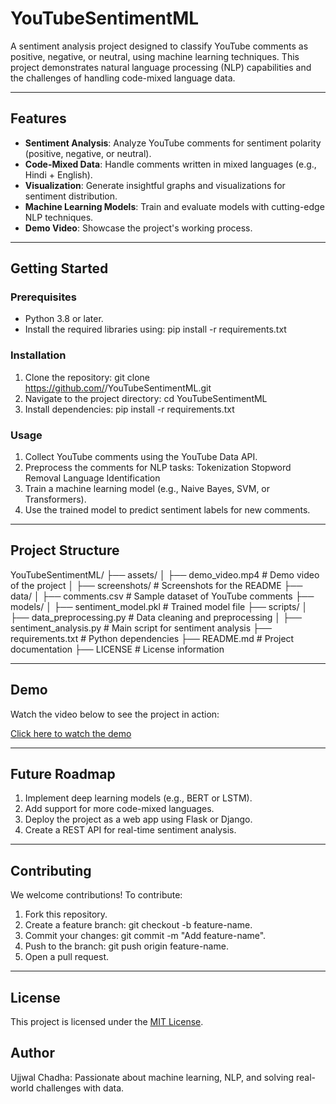 # YouTubeSentimentML

A sentiment analysis project designed to classify YouTube comments as positive, negative, or neutral, using machine learning techniques. This project demonstrates natural language processing (NLP) capabilities and the challenges of handling code-mixed language data.

---

## Features

- **Sentiment Analysis**: Analyze YouTube comments for sentiment polarity (positive, negative, or neutral).
- **Code-Mixed Data**: Handle comments written in mixed languages (e.g., Hindi + English).
- **Visualization**: Generate insightful graphs and visualizations for sentiment distribution.
- **Machine Learning Models**: Train and evaluate models with cutting-edge NLP techniques.
- **Demo Video**: Showcase the project's working process.

---

## Getting Started

### Prerequisites

- Python 3.8 or later.
- Install the required libraries using:
  pip install -r requirements.txt

### Installation

1. Clone the repository:
  git clone https://github.com/<your-username>/YouTubeSentimentML.git
2. Navigate to the project directory:
  cd YouTubeSentimentML
3. Install dependencies:
  pip install -r requirements.txt

### Usage

1. Collect YouTube comments using the YouTube Data API.
2. Preprocess the comments for NLP tasks:
    Tokenization
    Stopword Removal
    Language Identification
3. Train a machine learning model (e.g., Naive Bayes, SVM, or Transformers).
4. Use the trained model to predict sentiment labels for new comments.

---

## Project Structure

YouTubeSentimentML/
├── assets/
│   ├── demo_video.mp4           # Demo video of the project
│   ├── screenshots/             # Screenshots for the README
├── data/
│   ├── comments.csv             # Sample dataset of YouTube comments
├── models/
│   ├── sentiment_model.pkl      # Trained model file
├── scripts/
│   ├── data_preprocessing.py    # Data cleaning and preprocessing
│   ├── sentiment_analysis.py    # Main script for sentiment analysis
├── requirements.txt             # Python dependencies
├── README.md                    # Project documentation
├── LICENSE                      # License information

---

## Demo

Watch the video below to see the project in action:

[Click here to watch the demo](https://drive.google.com/file/d/1LQshEX_WuCr8XRjBfrxTlrBt6HoXc8VQ/view?usp=sharing)


---

## Future Roadmap

1. Implement deep learning models (e.g., BERT or LSTM).
2. Add support for more code-mixed languages.
3. Deploy the project as a web app using Flask or Django.
4. Create a REST API for real-time sentiment analysis.

---

## Contributing

We welcome contributions! To contribute:
1. Fork this repository.
2. Create a feature branch: git checkout -b feature-name.
3. Commit your changes: git commit -m "Add feature-name".
4. Push to the branch: git push origin feature-name.
5. Open a pull request.

---

## License

This project is licensed under the [MIT License](LICENSE).

## Author

Ujjwal Chadha: Passionate about machine learning, NLP, and solving real-world challenges with data.


